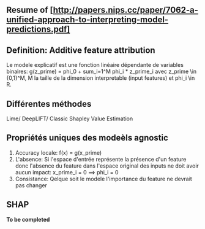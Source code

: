 Resume of [http://papers.nips.cc/paper/7062-a-unified-approach-to-interpreting-model-predictions.pdf]
----------------------
Definition: Additive feature attribution
----------
Le modele explicatif est une fonction linéaire dépendante de variables binaires:
g(z_prime) = phi_0 + sum_i=1^M phi_i * z_prime_i avec z_prime \in {0,1}^M, M la taille de la dimension interpretable (input features) et phi_i \in R.

Différentes méthodes
--------------------
Lime/ DeepLIFT/ Classic Shapley Value Estimation

Propriétés uniques des modeèls agnostic
----
1. Accuracy locale: f(x) = g(x_prime)
2. L'absence: Si l'espace d'entrée représente la présence d'un feature donc l'absence  du feature dans l'espace original des inputs ne doit avoir aucun impact: x_prime_i = 0 ==> phi_i = 0
3. Consistance: Qelque soit le modele l'importance du feature ne devrait pas changer

SHAP
----
**To be completed**